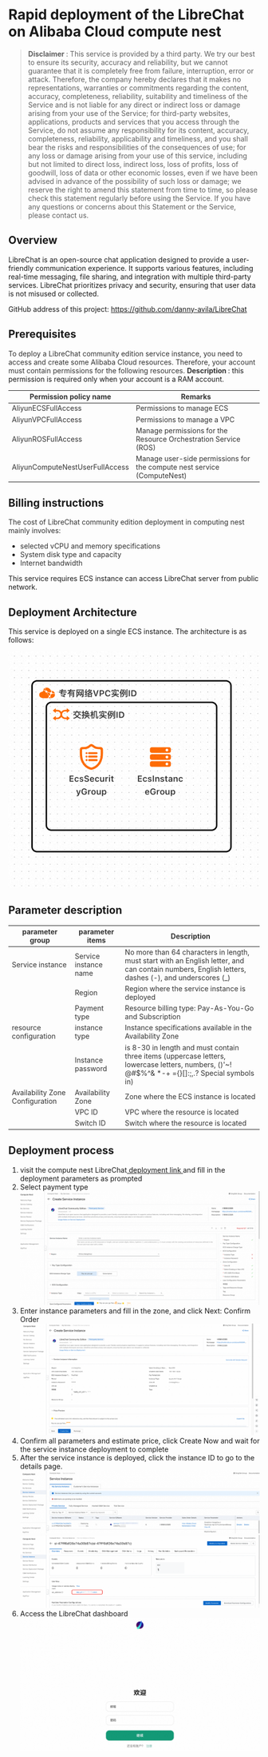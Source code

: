 <h1> Rapid deployment of the LibreChat on Alibaba Cloud compute nest </h1>

<blockquote>
    <p><strong> Disclaimer </strong>: This service is provided by a third party. We try our best to ensure its security,
        accuracy and reliability, but we cannot guarantee that it is completely free from failure, interruption, error
        or attack. Therefore, the company hereby declares that it makes no representations, warranties or commitments
        regarding the content, accuracy, completeness, reliability, suitability and timeliness of the Service and is not
        liable for any direct or indirect loss or damage arising from your use of the Service; for third-party websites,
        applications, products and services that you access through the Service, do not assume any responsibility for
        its content, accuracy, completeness, reliability, applicability and timeliness, and you shall bear the risks and
        responsibilities of the consequences of use; for any loss or damage arising from your use of this service,
        including but not limited to direct loss, indirect loss, loss of profits, loss of goodwill, loss of data or
        other economic losses, even if we have been advised in advance of the possibility of such loss or damage; we
        reserve the right to amend this statement from time to time, so please check this statement regularly before
        using the Service. If you have any questions or concerns about this Statement or the Service, please contact us.
    </p>
</blockquote>

<h2> Overview </h2>

<p>LibreChat is an open-source chat application designed to provide a user-friendly communication experience. It supports various features, including real-time messaging, file sharing, and integration with multiple third-party services. LibreChat prioritizes privacy and security, ensuring that user data is not misused or collected.

</p>
<p>
    GitHub address of this project: <a href='https://github.com/danny-avila/LibreChat'>https://github.com/danny-avila/LibreChat</a></p>

<h2> Prerequisites </h2>

<p><font style="color:rgb(51, 51, 51);"> To deploy a LibreChat community edition service instance, you need to
    access and create some Alibaba Cloud resources. Therefore, your account must contain permissions for the following
    resources. </font><font style="color:rgb(51, 51, 51);"> </font><strong><font style="color:rgb(51, 51, 51);">
    Description </font></strong><font style="color:rgb(51, 51>: 51);">: this permission is required only when your account is a RAM account. </font></p>

<table>
<thead>
<tr>
<th><font style = " color:rgb(51, 51, 51);"> Permission policy name </font></th>
    <th><font style="color:rgb(51, 51, 51);"> Remarks </font></th>
    </tr>
    </thead>
    <tbody>
    <tr>
        <td><font style="color:rgb(51, 51, 51);">AliyunECSFullAccess</font></td>
        <td><font style="color:rgb(51, 51, 51);"> Permissions to manage ECS </font></td>
    </tr>
    <tr>
        <td><font style="color:rgb(51, 51, 51);">AliyunVPCFullAccess</font></td>
        <td><font style="color:rgb(51, 51, 51);"> Permissions to manage a VPC </font></td>
    </tr>
    <tr>
        <td><font style="color:rgb(51, 51, 51);">AliyunROSFullAccess</font></td>
        <td><font style="color:rgb(51, 51, 51);"> Manage permissions for the Resource Orchestration Service
            (ROS) </font></td>
    </tr>
    <tr>
        <td><font style="color:rgb(51, 51, 51);">AliyunComputeNestUserFullAccess</font></td>
        <td><font style="color:rgb(51, 51, 51);"> Manage user-side permissions for the compute nest service
            (ComputeNest) </font></td>
    </tr>
    </tbody>
    </table>

<h2> Billing instructions </h2>

<p><font style="color:rgb(51, 51, 51);"> The cost of LibreChat community edition deployment in computing nest
    mainly involves:</font></p>

<ul>
    <li><font style="color:rgb(51, 51, 51);"> selected vCPU and memory specifications </font></li>
    <li><font style="color:rgb(51, 51, 51);"> System disk type and capacity </font></li>
    <li><font style="color:rgb(51, 51, 51);"> Internet bandwidth </font></li>
</ul>

<p> This service requires ECS instance can access LibreChat server from public network. </p>

<h2> Deployment Architecture </h2>

<p> This service is deployed on a single ECS instance. The architecture is as follows:</p>

<p><img src="./1.png" alt=""/></p>

<h2> Parameter description </h2>

<table>
    <thead>
    <tr>
        <th><font style="color:rgb(51, 51, 51);"> parameter group </font></th>
        <th><font style="color:rgb(51, 51, 51);"> parameter items </font></th>
        <th><font style="color:rgb(51, 51, 51);"> Description </font></th>
    </tr>
    </thead>
    <tbody>
    <tr>
        <td><font style="color:rgb(51, 51, 51);"> Service instance </font></td>
        <td><font style="color:rgb(51, 51, 51);"> Service instance name </font></td>
        <td><font style="color:rgb(51, 51, 51);"> No more than 64 characters in length, must start with an English
            letter, and can contain numbers, English letters, dashes (-), and underscores (_)</font></td>
    </tr>
    <tr>
        <td></td>
        <td><font style="color:rgb(51, 51, 51);"> Region </font></td>
        <td><font style="color:rgb(51, 51, 51);"> Region where the service instance is deployed </font></td>
    </tr>
    <tr>
        <td></td>
        <td><font style="color:rgb(51, 51, 51);"> Payment type </font></td>
        <td><font style="color:rgb(51, 51, 51);"> Resource billing type: Pay-As-You-Go and Subscription </font></td>
    </tr>
    <tr>
        <td><font style="color:rgb(51, 51, 51);"> resource configuration </font></td>
        <td><font style="color:rgb(51, 51, 51);"> instance type </font></td>
        <td><font style="color:rgb(51, 51, 51);"> Instance specifications available in the Availability Zone </font>
        </td>
    </tr>
    <tr>
        <td></td>
        <td><font style="color:rgb(51, 51, 51);"> Instance password </font></td>
        <td><font style="color:rgb(51, 51, 51);"> is 8-30 in length and must contain three items (uppercase letters,
            lowercase letters, numbers, ()'~! @#$%^& *-+ ={}[]:;,.? Special symbols in)</font></td>
    </tr>
    <tr>
        <td><font style="color:rgb(51, 51, 51);"> Availability Zone Configuration </font></td>
        <td><font style="color:rgb(51, 51, 51);"> Availability Zone </font></td>
        <td><font style="color:rgb(51, 51, 51);"> Zone where the ECS instance is located </font></td>
    </tr>
    <tr>
        <td></td>
        <td><font style="color:rgb(51, 51, 51);">VPC ID</font></td>
        <td><font style="color:rgb(51, 51, 51);"> VPC where the resource is located </font></td>
    </tr>
    <tr>
        <td></td>
        <td><font style="color:rgb(51, 51, 51);"> Switch ID</font></td>
        <td><font style="color:rgb(51, 51, 51);"> Switch where the resource is located </font></td>
    </tr>
    </tbody>
</table>

<h2> Deployment process </h2>

<ol>
    <li> visit the compute nest LibreChat<a
            href="https://computenest.console.aliyun.com/service/instance/create/default?type=user&ServiceName=LibreChat社区版">
        deployment link </a> and fill in the deployment parameters as prompted
    </li>
    <li> Select payment type
        <img src="./19.png" alt=""/></li>
    <li> Enter instance parameters and fill in the zone, and click Next: Confirm Order
        <img src="./20.png" alt=""/></li>
    <li> Confirm all parameters and estimate price, click Create Now and wait for the service instance deployment to complete</li>
    <li> After the service instance is deployed, click the instance ID to go to the details page. <img src="./21.png" alt=""/><img src="./22.png" alt=""/>
    </li>
    <li> Access the LibreChat dashboard</li> <img src="./7.jpg" alt=""/>
</ol>